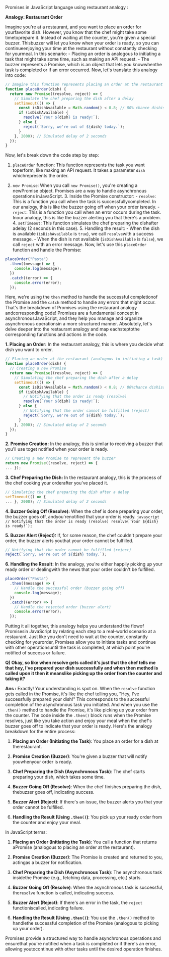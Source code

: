 ﻿Promises in JavaScript language using restaurant analogy :

**Analogy: Restaurant Order**

Imagine you're at a restaurant, and you want to place an order for yourfavorite dish. However, you know that the chef might take some timetoprepare it. Instead of waiting at the counter, you're given a special buzzer. Thisbuzzer will let you know when your order is ready, so you can continueenjoying your time at the restaurant without constantly checking for yourmeal. In this scenario: - Placing an order is analogous to initiating a task that might take some time, such as making an API request. - The buzzer represents a Promise, which is an object that lets you knowwhenthe task is completed or if an error occurred. Now, let's translate this analogy into code:

```javascript
// Imagine this function represents placing an order at the restaurant
function placeOrder(dish) {
  return new Promise((resolve, reject) => {
    // Simulate the chef preparing the dish after a delay
    setTimeout(() => {
      const isDishAvailable = Math.random() < 0.8; // 80% chance dishisavailable
      if (isDishAvailable) {
        resolve(`Your ${dish} is ready!`);
      } else {
        reject(`Sorry, we're out of ${dish} today.`);
      }
    }, 2000); // Simulated delay of 2 seconds
  });
}
```

Now, let's break down the code step by step:

1. `placeOrder` function: This function represents the task you want toperform, like making an API request. It takes a parameter `dish` whichrepresents the order.

2. `new Promise`: When you call `new Promise()`, you're creating a newPromise object. Promises are a way to handle asynchronous operations inJavaScript. 3. Inside the Promise constructor: - `resolve`: This is a function you call when the task is successfullycompleted. In our analogy, this is like the buzzer going off when your order isready. - `reject`: This is a function you call when an error occurs during the task. Inour analogy, this is like the buzzer alerting you that there's a problem. 4. `setTimeout`: This function simulates the chef preparing the dishafter adelay (2 seconds in this case). 5. Handling the result: - When the dish is available (`isDishAvailable` is `true`), we call `resolve`with a success message. - When the dish is not available (`isDishAvailable` is `false`), we call `reject` with an error message. Now, let's use this `placeOrder` function and handle the Promise:

```javascript
placeOrder("Pasta")
  .then((message) => {
    console.log(message);
  })
  .catch((error) => {
    console.error(error);
  });
```

Here, we're using the `then` method to handle the successful completionof
the Promise and the `catch` method to handle any errors that might occur. That's the breakdown of Promises using the restaurant analogy andcorresponding code! Promises are a fundamental concept in asynchronousJavaScript, and they help you manage and organize asynchronous operationsin a more structured manner. Absolutely, let's delve deeper into the restaurant analogy and map eachsteptothe corresponding functions and actions in the code.

**1. Placing an Order:**
In the restaurant analogy, this is where you decide what dish you want to
order.

```javascript
// Placing an order at the restaurant (analogous to initiating a task)
function placeOrder(dish) {
  // Creating a new Promise
  return new Promise((resolve, reject) => {
    // Simulating the chef preparing the dish after a delay
    setTimeout(() => {
      const isDishAvailable = Math.random() < 0.8; // 80%chance dishisavailable
      if (isDishAvailable) {
        // Notifying that the order is ready (resolve)
        resolve(`Your ${dish} is ready!`);
      } else {
        // Notifying that the order cannot be fulfilled (reject)
        reject(`Sorry, we're out of ${dish} today.`);
      }
    }, 2000); // Simulated delay of 2 seconds
  });
}
```

**2. Promise Creation:**
In the analogy, this is similar to receiving a buzzer that you'll use toget
notified when your order is ready.

```javascript
// Creating a new Promise to represent the buzzer
return new Promise((resolve, reject) => {
... });
```

**3. Chef Preparing the Dish:**
In the restaurant analogy, this is the process of the chef cooking your orderafter you've placed it.

```javascript
// Simulating the chef preparing the dish after a delay
setTimeout(() => {
... }, 2000); // Simulated delay of 2 seconds
```

**4. Buzzer Going Off (Resolve):** When the chef is done preparing your order, the buzzer goes off, andyou'renotified that your order is ready. `` javascript
// Notifying that the order is ready (resolve)
resolve(`Your ${dish} is ready!`);  ``

**5. Buzzer Alert (Reject):**
If, for some reason, the chef couldn't prepare your order, the buzzer alerts youthat your order cannot be fulfilled.

```javascript
// Notifying that the order cannot be fulfilled (reject)
reject(`Sorry, we're out of ${dish} today.`);
```

**6. Handling the Result:**
In the analogy, you're either happily picking up your ready order or dealingwith the news that your order couldn't be fulfilled.

```javascript
placeOrder("Pasta")
  .then((message) => {
    // Handle the successful order (buzzer going off)
    console.log(message);
  })
  .catch((error) => {
    // Handle the rejected order (buzzer alert)
    console.error(error);
  });
```

Putting it all together, this analogy helps you understand the flowof Promisesin JavaScript by relating each step to a real-world scenario at a restaurant. Just like you don't need to wait at the counter, constantly checking for yourorder, Promises allow you to initiate tasks and continue with other operationsuntil the task is completed, at which point you're notified of success or failure.

**Q) Okay, so like when resolve gets called it's just that the chef tells me that hey, I've
prepared your dish successfully and when then method is called upon it then it meanslike picking up the order from the counter and taking it?**

**Ans :** Exactly! Your understanding is spot on. When the `resolve` function gets called in the Promise, it's like the chef telling you, "Hey, I've successfully prepared your dish!" This corresponds to the successful
completion of the asynchronous task you initiated. And when you use the `.then()` method to handle the Promise, it's like picking up your order from the counter. The code inside the `.then()` block runs when the Promise resolves, just like you take action and enjoy your meal when the chef's buzzer
goes off to indicate that your order is ready. Here's the analogy breakdown for the entire process:

1. **Placing an Order (Initiating the Task)**: You place an order for a dish at therestaurant.

2. **Promise Creation (Buzzer)**: You're given a buzzer that will notify youwhenyour order is ready.

3. **Chef Preparing the Dish (Asynchronous Task)**: The chef starts preparing your
   dish, which takes some time.

4. **Buzzer Going Off (Resolve)**: When the chef finishes preparing the dish, thebuzzer goes off, indicating success.

5. **Buzzer Alert (Reject)**: If there's an issue, the buzzer alerts you that your order
   cannot be fulfilled.

6. **Handling the Result (Using `.then()`)**: You pick up your ready order from the counter and enjoy your meal.

In JavaScript terms:

1. **Placing an Order (Initiating the Task)**: You call a function that returns aPromise (analogous to placing an order at the restaurant).

2. **Promise Creation (Buzzer)**: The Promise is created and returned to you, actingas a buzzer for notification.

3. **Chef Preparing the Dish (Asynchronous Task)**: The asynchronous task insidethe Promise (e.g., fetching data, processing, etc.) starts.

4. **Buzzer Going Off (Resolve)**: When the asynchronous task is successful, the`resolve` function is called, indicating success.

5. **Buzzer Alert (Reject)**: If there's an error in the task, the `reject` functioniscalled, indicating failure.

6. **Handling the Result (Using `.then()`)**: You use the `.then()` method to handlethe successful completion of the Promise (analogous to picking up your order).

Promises provide a structured way to handle asynchronous operations and ensurethat you're notified when a task is completed or if there's an error, allowing youtocontinue with other tasks until the desired operation finishes.
